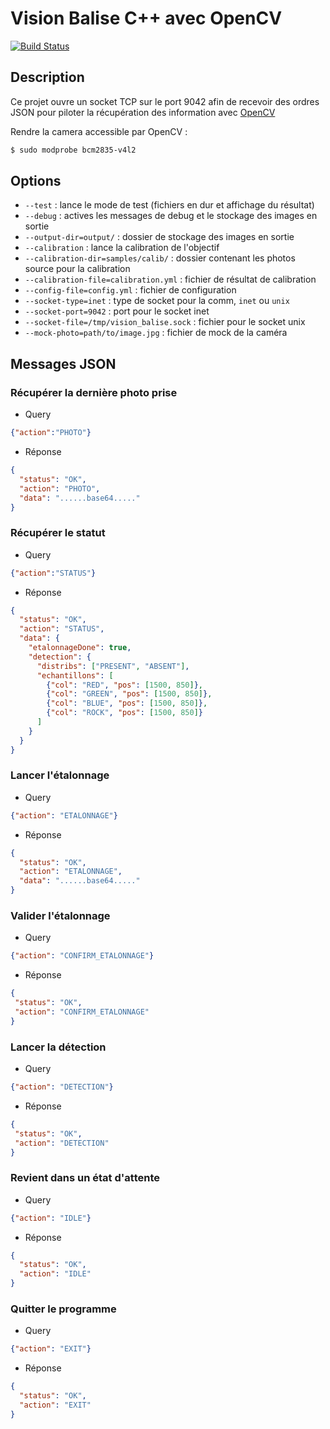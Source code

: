 # Vision Balise C++ avec OpenCV
[![Build Status](https://travis-ci.org/ARIG-Robotique/vision-balise.svg?branch=master)](https://travis-ci.org/ARIG-Robotique/vision-balise)

## Description

Ce projet ouvre un socket TCP sur le port 9042 afin de recevoir des ordres
JSON pour piloter la récupération des information avec [OpenCV](https://opencv.org/)

Rendre la camera accessible par OpenCV :
```bash
$ sudo modprobe bcm2835-v4l2
```

## Options

- `--test` : lance le mode de test (fichiers en dur et affichage du résultat)
- `--debug` : actives les messages de debug et le stockage des images en sortie
- `--output-dir=output/` : dossier de stockage des images en sortie
- `--calibration` : lance la calibration de l'objectif
- `--calibration-dir=samples/calib/` : dossier contenant les photos source pour la calibration
- `--calibration-file=calibration.yml` : fichier de résultat de calibration
- `--config-file=config.yml` : fichier de configuration
- `--socket-type=inet` : type de socket pour la comm, `inet` ou `unix`
- `--socket-port=9042` : port pour le socket inet
- `--socket-file=/tmp/vision_balise.sock` : fichier pour le socket unix
- `--mock-photo=path/to/image.jpg` : fichier de mock de la caméra


## Messages JSON

### Récupérer la dernière photo prise

* Query
```json
{"action":"PHOTO"}
```

* Réponse
```json
{
  "status": "OK",
  "action": "PHOTO",
  "data": "......base64....."
}
```

### Récupérer le statut

* Query
```json
{"action":"STATUS"}
```

* Réponse
```json
{
  "status": "OK",
  "action": "STATUS",
  "data": {
    "etalonnageDone": true,
    "detection": {
      "distribs": ["PRESENT", "ABSENT"],
      "echantillons": [
        {"col": "RED", "pos": [1500, 850]},
        {"col": "GREEN", "pos": [1500, 850]},
        {"col": "BLUE", "pos": [1500, 850]},
        {"col": "ROCK", "pos": [1500, 850]}
      ]
    }
  }
}
```

### Lancer l'étalonnage

* Query
```json
{"action": "ETALONNAGE"}
```

* Réponse
```json
{
  "status": "OK",
  "action": "ETALONNAGE",
  "data": "......base64....."
}
```

### Valider l'étalonnage

* Query
```json
{"action": "CONFIRM_ETALONNAGE"}
```

* Réponse
```json
{
 "status": "OK",
 "action": "CONFIRM_ETALONNAGE"
}
```

### Lancer la détection

* Query
```json
{"action": "DETECTION"}
```

* Réponse
```json
{
 "status": "OK",
 "action": "DETECTION"
}
```

### Revient dans un état d'attente

* Query
```json
{"action": "IDLE"}
```

* Réponse
```json
{
  "status": "OK",
  "action": "IDLE"
}
```

### Quitter le programme

* Query
```json
{"action": "EXIT"}
```

* Réponse
```json
{
  "status": "OK",
  "action": "EXIT"
}
```

